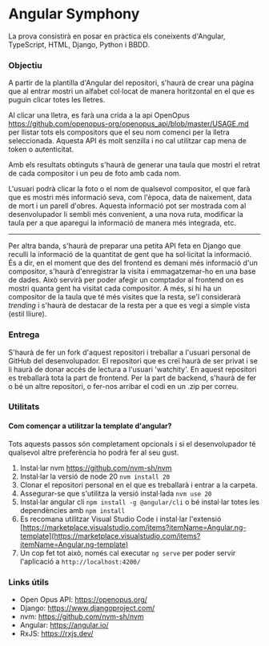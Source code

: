 # Angular Symphony

La prova consistirà en posar en pràctica els coneixents d'Angular, TypeScript, HTML, Django, Python i BBDD.

### Objectiu

A partir de la plantilla d'Angular del repositori, s'haurà de crear una pàgina que al entrar mostri un alfabet col·locat de manera horitzontal en el que es puguin clicar totes les lletres.

Al clicar una lletra, es farà una crida a la api OpenOpus https://github.com/openopus-org/openopus_api/blob/master/USAGE.md per llistar tots els compositors que el seu nom comenci per la lletra seleccionada. Aquesta API és molt senzilla i no cal utilitzar cap mena de token o autenticitat.

Amb els resultats obtinguts s'haurà de generar una taula que mostri el retrat de cada compositor i un peu de foto amb cada nom.

L'usuari podrà clicar la foto o el nom de qualsevol compositor, el que farà que es mostri més informació seva, com l'època, data de naixement, data de mort i un parell d'obres. Aquesta informació pot ser mostrada com al desenvolupador li sembli més convenient, a una nova ruta, modificar la taula per a que aparegui la informació de manera més integrada, etc.

------

Per altra banda, s'haurà de preparar una petita API feta en Django que reculli la informació de la quantitat de gent que ha sol·licitat la informació. És a dir, en el moment que des del frontend es demani més informació d'un compositor, s'haurà d'enregistrar la visita i emmagatzemar-ho en una base de dades. Això servirà per poder afegir un comptador al frontend on es mostri quanta gent ha visitat cada compositor. A més, si hi ha un compositor de la taula que té més visites que la resta, se'l considerarà *trending* i s'haurà de destacar de la resta per a que es vegi a simple vista (estil lliure).

### Entrega

S'haurà de fer un fork d'aquest repositori i treballar a l'usuari personal de GitHub del desenvolupador. El repositori que es creï haurà de ser privat i se li haurà de donar accés de lectura a l'usuari 'watchity'. En aquest repositori es treballarà tota la part de frontend. Per la part de backend, s'haurà de fer o bé un altre repositori, o fer-nos arribar el codi en un .zip per correu.

### Utilitats

#### Com començar a utilitzar la template d'angular?

Tots aquests passos són completament opcionals i si el desenvolupador té qualsevol altre preferència ho podrà fer al seu gust.

1. Instal·lar nvm https://github.com/nvm-sh/nvm
2. Instal·lar la versió de node 20  `nvm install 20`
3. Clonar el repositori personal en el que es treballarà i entrar a la carpeta.
4. Assegurar-se que s'utilitza la versió instal·lada `nvm use 20`
5. Instal·lar angular cli `npm install -g @angular/cli` o bé instal·lar totes les dependències amb `npm install`
6. Es recomana utilitzar Visual Studio Code i instal·lar l'extensió [https://marketplace.visualstudio.com/items?itemName=Angular.ng-template](https://marketplace.visualstudio.com/items?itemName=Angular.ng-template)
7. Un cop fet tot això, només cal executar `ng serve` per poder servir l'aplicació a `http://localhost:4200/`

### Links útils

- Open Opus API: https://openopus.org/
- Django: https://www.djangoproject.com/
- nvm: https://github.com/nvm-sh/nvm
- Angular: https://angular.io/
- RxJS: https://rxjs.dev/
